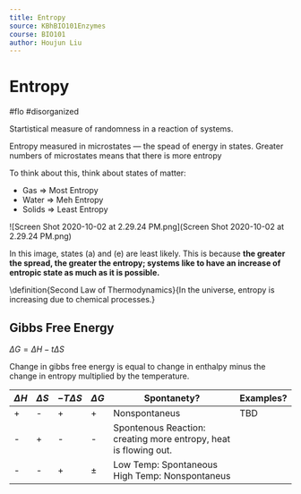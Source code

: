 ```yaml
---
title: Entropy
source: KBhBIO101Enzymes
course: BIO101
author: Houjun Liu
---
```


# Entropy

#flo #disorganized 	

Startistical measure of randomness in a reaction of systems. 

Entropy measured in microstates — the spead of energy in states. Greater numbers of microstates means that there is more entropy

To think about this, think about states of matter:

- Gas => Most Entropy
- Water => Meh Entropy
- Solids => Least Entropy

![Screen Shot 2020-10-02 at 2.29.24 PM.png](Screen Shot 2020-10-02 at 2.29.24 PM.png)

In this image, states (a) and (e) are least likely. This is because **the greater the spread, the greater the entropy; systems like to have an increase of entropic state as much as it is possible.**

\definition{Second Law of Thermodynamics}{In the universe, entropy is increasing due to chemical processes.}

## Gibbs Free Energy

$\Delta G = \Delta H - t \Delta S$

Change in gibbs free energy is equal to change in enthalpy minus the change in entropy multiplied by the temperature.

| $\Delta H$ | $\Delta S$ | $-T \Delta S$ | $\Delta G$ | Spontanety? | Examples? |
| --- | --- | --- | --- | --- | --- | 
| + | - | + | + | Nonspontaneus | TBD |
| - | + | - | - | Spontenous Reaction: creating more entropy, heat is flowing out. |
| - | - | + | $\pm$ | Low Temp: Spontaneous <br /> High Temp: Nonspontaneus |
